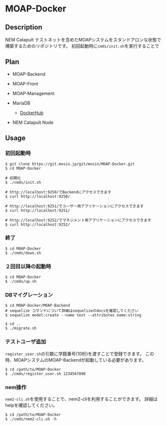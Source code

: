 # MOAP-Docker
## Description
NEM Catapult テストネットを含めたMOAPシステムをスタンドアロンな状態で構築するためのリポジトリです。
初回起動時に`cmds/init.sh`を実行することで


## Plan
- MOAP-Backend

- MOAP-Front

- MOAP-Management

- MariaDB
    - [DockerHub](https://hub.docker.com/_/mariadb)

- NEM Catapult Node

## Usage

### 初回起動時
```
$ git clone https://git.mosin.jp/git/mosin/MOAP-Docker.git
$ cd MOAP-Docker

# 初期化
$ ./cmds/init.sh

# http://localhost:9250/でBackendにアクセスできます
$ curl http://localhost:9250/ 

# http://localhost:9251/でユーザー用アプリケーションにアクセスできます
$ curl http://localhost:9251/

# http://localhost:9252/でマネジメント用アプリケーションにアクセスできます
$ curl http://localhost:9252/
```

### 終了

```
$ cd MOAP-Docker
$ ./cmds/down.sh
```

### ２回目以降の起動時

```
$ cd MOAP-Docker
$ ./cmds/up.sh
``` 

### DBマイグレーション

```
$ cd MOAP-Docker/MOAP-Backend
# sequelize コマンドについて詳細はsequelizeのdocsを確認してください
$ sequelize model:create --name test --attributes name:string

$ cd ..
$ ./migrate.sh
```

### テストユーザ追加
`register_user.sh`の引数に学籍番号(10桁)を渡すことで登録できます。
この時、MOAPシステムのMOAP-Backendが起動している必要があります。

```
$ cd /path/to/MOAP-Docker
$ ./cmds/register_user.sh 1234567890
```

### nem操作
`nem2-cli.sh`を使用することで、nem2-cliを利用することができます。
詳細はhelpを確認してください。

```
$ cd /path/to/MOAP-Docker
$ ./cmds/nem2-cli.sh -h
```
